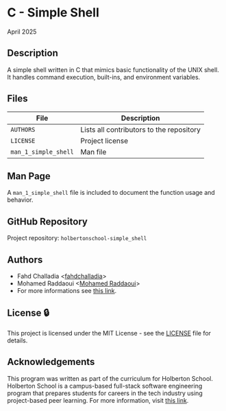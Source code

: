 # C - Simple Shell

April 2025

## Description
A simple shell written in C that mimics basic functionality of the UNIX shell.
It handles command execution, built-ins, and environment variables.


## Files
| File         | Description |
|-------------|------------|
| `AUTHORS` | Lists all contributors to the repository |
| `LICENSE` | Project license |
| `man_1_simple_shell` | Man file |



## Man Page
A `man_1_simple_shell` file is included to document the function usage and behavior.

## GitHub Repository
Project repository: `holbertonschool-simple_shell`

## Authors
- Fahd Challadia <[fahdchalladia](https://github.com/fahdchalladia)>
- Mohamed Raddaoui <[Mohamed Raddaoui](https://github.com/Skaadyy)>
- For more informations see [this link](./AUTHORS).

## License :lock:

This project is licensed under the MIT License - see the [LICENSE](./LICENSE) file for details.

## Acknowledgements 

This program was written as part of the curriculum for Holberton School.
Holberton School is a campus-based full-stack software engineering program
that prepares students for careers in the tech industry using project-based
peer learning. For more information, visit [this link](https://www.holbertonschool.com/).